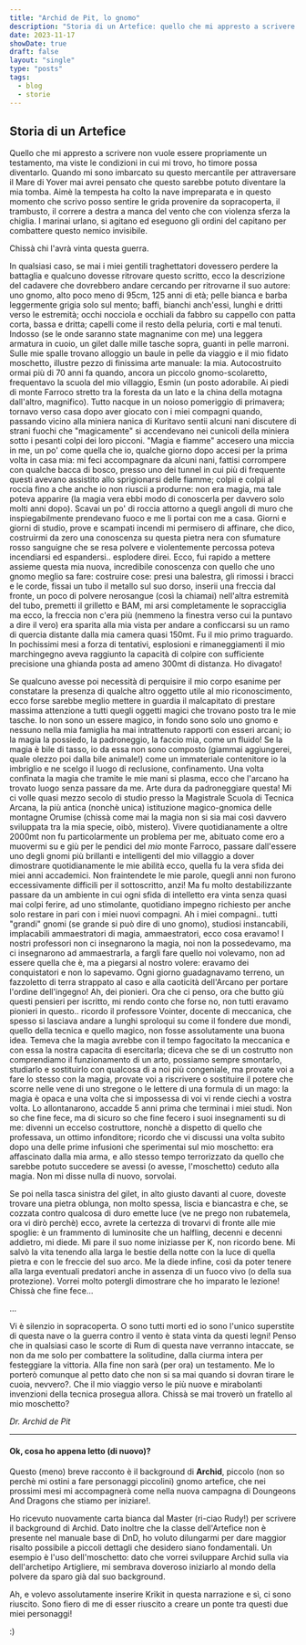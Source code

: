 ```yaml
---
title: "Archid de Pit, lo gnomo"
description: "Storia di un Artefice: quello che mi appresto a scrivere non vuole essere propriamente un testamento, ma viste le condizioni in cui mi trovo, ho timore possa diventarlo. Quando mi sono imbarcato su questo mercantile per attraversare..."
date: 2023-11-17
showDate: true
draft: false
layout: "single"
type: "posts"
tags:
  - blog
  - storie
---
```


## Storia di un Artefice

Quello che mi appresto a scrivere non vuole essere propriamente un testamento, ma viste le condizioni in cui mi trovo, ho timore possa diventarlo. Quando mi sono imbarcato su questo mercantile per attraversare il Mare di Yover mai avrei pensato che questo sarebbe potuto diventare la mia tomba. Aimè la tempesta ha colto la nave impreparata e in questo momento che scrivo posso sentire le grida provenire da sopracoperta, il trambusto, il correre a destra a manca del vento che con violenza sferza la chiglia. I marinai urlano, si agitano ed eseguono gli ordini del capitano per combattere questo nemico invisibile. 

Chissà chi l'avrà vinta questa guerra. 

In qualsiasi caso, se mai i miei gentili traghettatori dovessero perdere la battaglia e qualcuno dovesse ritrovare questo scritto, ecco la descrizione del cadavere che dovrebbero andare cercando per ritrovarne il suo autore: uno gnomo, alto poco meno di 95cm, 125 anni di età; pelle bianca e barba leggermente grigia solo sul mento; baffi, bianchi anch'essi, lunghi e dritti verso le estremità; occhi nocciola e occhiali da fabbro su cappello con patta corta, bassa e dritta; capelli come il resto della peluria, corti e mal tenuti. Indosso (se le onde saranno state magnanime con me) una leggera armatura in cuoio, un gilet dalle mille tasche sopra, guanti in pelle marroni. Sulle mie spalle trovano alloggio un baule in pelle da viaggio e il mio fidato moschetto, illustre pezzo di finissima arte manuale: la mia. Autocostruito ormai più di 70 anni fa quando, ancora un piccolo gnomo-scolaretto, frequentavo la scuola del mio villaggio, Esmin (un posto adorabile. Ai piedi di monte Farroco stretto tra la foresta da un lato e la china della motagna dall'altro, magnifico). Tutto nacque in un noioso pomeriggio di primavera; tornavo verso casa dopo aver giocato con i miei compagni quando, passando vicino alla miniera nanica di Kuritavo sentii alcuni nani discutere di strani fuochi che "magicamente" si accendevano nei cunicoli della miniera sotto i pesanti colpi dei loro picconi. "Magia e fiamme" accesero una miccia in me, un po' come quella che io, qualche giorno dopo accesi per la prima volta in casa mia: mi feci accompagnare da alcuni nani, fattisi corrompere con qualche bacca di bosco, presso uno dei tunnel in cui più di frequente questi avevano assistito allo sprigionarsi delle fiamme; colpii e colpii al roccia fino a che anche io non riuscii a produrne: non era magia, ma tale poteva apparire (la magia vera ebbi modo di conoscerla per davvero solo molti anni dopo). Scavai un po' di roccia attorno a quegli angoli di muro che inspiegabilmente prendevano fuoco e me li portai con me a casa. Giorni e giorni di studio, prove e scampati incendi mi permisero di affinare, che dico, costruirmi da zero una conoscenza su questa pietra nera con sfumature rosso sanguigne che se resa polvere e violentemente percossa poteva incendiarsi ed espandersi.. esplodere direi. Ecco, fui rapido a mettere assieme questa mia nuova, incredibile conoscenza con quello che uno gnomo meglio sa fare: costruire cose: presi una balestra, gli rimossi i bracci e le corde, fissai un tubo il metallo sul suo dorso, inserii una freccia dal fronte, un  poco di polvere nerosangue (così la chiamai) nell'altra estremità del tubo, premetti il grilletto e BAM, mi arsi completamente le sopracciglia ma ecco, la freccia non c'era più (nemmeno la finestra verso cui la puntavo a dire il vero) era sparita alla mia vista per andare a conficcarsi su un ramo di quercia distante dalla mia camera quasi 150mt. Fu il mio primo traguardo. In pochissimi mesi a forza di tentativi, esplosioni e rimaneggiamenti il mio marchingegno aveva raggiunto la capacità di colpire con sufficiente precisione una ghianda posta ad ameno 300mt di distanza. Ho divagato!

Se qualcuno avesse poi necessità di perquisire il mio corpo esanime per constatare la presenza di qualche altro oggetto utile al mio riconoscimento, ecco forse sarebbe meglio mettere in guardia il malcapitato di prestare massima attenzione a tutti quegli oggetti magici che trovano posto tra le mie tasche. Io non sono un essere magico, in fondo sono solo uno gnomo e nessuno nella mia famiglia ha mai intrattenuto rapporti con esseri arcani; io la magia la possiedo, la padroneggio, la faccio mia, come un fluido! Se la magia è bile di tasso, io da essa non sono composto (giammai aggiungerei, quale olezzo poi dalla bile animale!) come un immateriale contenitore io la imbriglio e ne scelgo il luogo di reclusione, confinamento. Una volta confinata la magia che tramite le mie mani si plasma, ecco che l'arcano ha trovato luogo senza passare da me.
Arte dura da padroneggiare questa! Mi ci volle quasi mezzo secolo di studio presso la Magistrale Scuola di Tecnica Arcana, la più antica (nonchè unica) istituzione magico-gnomica delle montagne Orumise (chissà come mai la magia non si sia mai così davvero sviluppata tra la mia specie, oibò, mistero). Vivere quotidianamente a oltre 2000mt non fu particolarmente un problema per me, abituato come ero a muovermi su e giù per le pendici del _mio_ monte Farroco, passare dall'essere uno degli gnomi più brillanti e intelligenti del mio villaggio a dover dimostrare quotidianamente le mie abilità ecco, quella fu la vera sfida dei miei anni accademici. Non fraintendete le mie parole, quegli anni non furono eccessivamente difficili per il sottoscritto, anzi! Ma fu molto destabilizzante passare da un ambiente in cui ogni sfida di intelletto era vinta senza quasi mai colpi ferire, ad uno stimolante, quotidiano impegno richiesto per anche solo restare in pari con i miei nuovi compagni. Ah i miei compagni.. tutti "grandi" gnomi (se grande si può dire di uno gnomo), studiosi instancabili, implacabili ammaestratori di magia, ammaestratori, ecco cosa eravamo! I nostri professori non ci insegnarono la magia, noi non la possedevamo, ma ci insegnarono ad ammaestrarla, a fargli fare quello noi volevamo, non ad essere quella che è, ma a piegarsi al nostro volere: eravamo dei conquistatori e non lo sapevamo. Ogni giorno guadagnavamo terreno, un fazzoletto di terra strappato al caso e alla caoticità dell'Arcano per portare l'ordine dell'ingegno! Ah, dei pionieri. 
Ora che ci penso, ora che butto giù questi pensieri per iscritto, mi rendo conto che forse no, non tutti eravamo pionieri in questo.. ricordo il professore Vointer, docente di meccanica, che spesso si lasciava andare a lunghi sproloqui su come il fondere due mondi, quello della tecnica e quello magico, non fosse assolutamente una buona idea. Temeva che la magia avrebbe con il tempo fagocitato la meccanica e con essa la nostra capacita di esercitarla; diceva che se di un costrutto non comprendiamo il funzionamento di un arto, possiamo sempre smontarlo, studiarlo e sostituirlo con qualcosa di a noi più congeniale, ma provate voi a fare lo stesso con la magia, provate voi a riscrivere o sostituire il potere che scorre nelle vene di uno stregone o le lettere di una formula di un mago: la magia è opaca e una volta che si impossessa di voi vi rende ciechi a vostra volta.
Lo allontanarono, accadde 5 anni prima che terminai i miei studi. Non so che fine fece, ma di sicuro so che fine fecero i suoi insegnamenti su di me: divenni un eccelso costruttore, nonchè a dispetto di quello che professava, un ottimo infonditore; ricordo che vi discussi una volta subito dopo una delle prime infusioni che sperimentai sul mio moschetto: era affascinato dalla mia arma, e allo stesso tempo terrorizzato da quello che sarebbe potuto succedere se avessi (o avesse, l'moschetto) ceduto alla magia. Non mi disse nulla di nuovo, sorvolai.

Se poi nella tasca sinistra del gilet, in alto giusto davanti al cuore, doveste trovare una pietra oblunga, non molto spessa, liscia e biancastra e che, se cozzata contro qualcosa di duro emette luce (ve ne prego non rubatemela, ora vi dirò perchè) ecco, avrete la certezza di trovarvi di fronte alle mie spoglie: è un frammento di luminosite che un halfling, decenni e decenni addietro, mi diede. Mi pare il suo nome iniziasse per K, non ricordo bene. Mi salvò la vita tenendo alla larga le bestie della notte con la luce di quella pietra e con le freccie del suo arco. Me la diede infine, così da poter tenere alla larga eventuali predatori anche in assenza di un fuoco vivo (o della sua protezione). Vorrei molto potergli dimostrare che ho imparato le lezione! Chissà che fine fece...

...

Vi è silenzio in sopracoperta. O sono tutti morti ed io sono l'unico superstite di questa nave o la guerra contro il vento è stata vinta da questi legni! Penso che in qualsiasi caso le scorte di Rum di questa nave verranno intaccate, se non da me solo per combattere la solitudine, dalla ciurma intera per festeggiare la vittoria. 
Alla fine non sarà (per ora) un testamento. Me lo porterò comunque al petto dato che non si sa mai quando si dovran tirare le cuoia, nevvero?. Che il mio viaggio verso le più nuove e mirabolanti invenzioni della tecnica prosegua allora. Chissà se mai troverò un fratello al mio moschetto?

_Dr. Archid de Pit_

---


#### Ok, cosa ho appena letto (di nuovo)?

Questo (meno) breve racconto è il background di **Archid**, piccolo (non so perchè mi ostini a fare personaggi piccolini) gnomo artefice, che nei prossimi mesi mi accompagnerà come nella nuova campagna di Doungeons And Dragons che stiamo per iniziare!.

Ho ricevuto nuovamente carta bianca dal Master (ri-ciao Rudy!) per scrivere il background di Archid. Dato inoltre che la classe dell'Artefice non è presente nel manuale base di DnD, ho voluto dilungarmi per dare maggior risalto possibile a piccoli dettagli che desidero siano fondamentali. Un esempio è l'uso dell'moschetto: dato che vorrei sviluppare Archid sulla via dell'archetipo Artigliere, mi sembrava doveroso iniziarlo al mondo della polvere da sparo già dal suo background.

Ah, e volevo assolutamente inserire Krikit in questa narrazione e sì, ci sono riuscito. Sono fiero di me di esser riuscito a creare un ponte tra questi due miei personaggi!

:)
